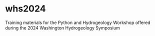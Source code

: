# whs2024
Training materials for the Python and Hydrogeology Workshop offered during the 2024 Washington Hydrogeology Symposium

